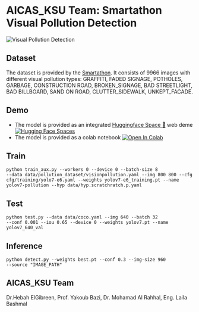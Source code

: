 # AICAS_KSU Team: Smartathon Visual Pollution Detection

![Visual Pollution Detection](image.png)


## Dataset


The dataset is provided by the [Smartathon](https://smartathon.hackerearth.com). It consists of 9966 images with different visual pollution types: GRAFFITI, FADED SIGNAGE, POTHOLES, GARBAGE, CONSTRUCTION ROAD, BROKEN_SIGNAGE, BAD STREETLIGHT, BAD BILLBOARD, SAND ON ROAD, CLUTTER_SIDEWALK, UNKEPT_FACADE.

## Demo
- The model is provided as an integrated [Huggingface Space 🤗](https://huggingface.co/spaces/LailaMB/visual_pollution_detection) web deme [![Hugging Face Spaces](https://img.shields.io/badge/%F0%9F%A4%97%20Hugging%20Face-Spaces-blue)](https://huggingface.co/spaces/LailaMB/visual_pollution_detection)
- The model is provided as a colab notebook <a href="https://colab.research.google.com/drive/1FFCN5_IxZ1mwb56twUvjuMvGUbX4VNu4?usp=sharing"><img src="https://colab.research.google.com/assets/colab-badge.svg" alt="Open In Colab"></a>

## Train
<code>python train_aux.py --workers 0 --device 0 --batch-size 8 --data data/pollution_dataset/visionpollution.yaml --img 800 800 --cfg cfg/training/yolo7-e6.yaml  --weights yolov7-e6_training.pt --name yolov7-pollution --hyp data/hyp.scratchratch.p.yaml</code>

## Test
<code>python test.py --data data/coco.yaml --img 640 --batch 32 --conf 0.001 --iou 0.65 --device 0 --weights yolov7.pt --name yolov7_640_val </code>

## Inference
<code>python detect.py --weights best.pt --conf 0.3 --img-size 960 --source "IMAGE_PATH" </code>


## AICAS_KSU Team

Dr.Hebah ElGibreen, Prof. Yakoub Bazi, Dr. Mohamad Al Rahhal, Eng. Laila Bashmal
